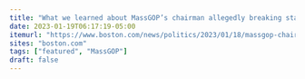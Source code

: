 ```yaml
---
title: "What we learned about MassGOP’s chairman allegedly breaking state campaign finance law"
date: 2023-01-19T06:17:19-05:00
itemurl: "https://www.boston.com/news/politics/2023/01/18/massgop-chairman-jim-lyons-broke-state-campaign-finance-law/"
sites: "boston.com"
tags: ["featured", "MassGOP"]
draft: false
---
```


